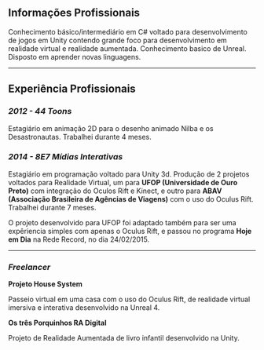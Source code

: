 ## [](#header-2)Informações Profissionais

Conhecimento básico/intermediário em C# voltado para desenvolvimento de jogos em Unity contendo grande foco para desenvolvimento em realidade virtual e realidade aumentada. Conhecimento basico de Unreal. Disposto em aprender novas linguagens.

-----------------------------------------------------

## [](#header-2)Experiência Profissionais

### [](#header-3)_2012 - 44 Toons_
 
Estagiário em animação 2D para o desenho animado Nilba e os Desastronautas. Trabalhei durante 4 meses.
 
### [](#header-3)_2014 - 8E7 Mídias Interativas_
 
Estagiário em programação voltado para Unity 3d. Produção de 2 projetos voltados para Realidade Virtual, um para **UFOP (Universidade de Ouro Preto)** com integração do Oculos Rift e Kinect, e outro para **ABAV (Associação Brasileira de Agências de Viagens)** com o uso do Oculus Rift. Trabalhei durante 7 meses.
 
O projeto desenvolvido para UFOP foi adaptado também para ser uma expêriencia simples com apenas o Oculus Rift, e passou no programa **Hoje em Dia** na Rede Record, no dia 24/02/2015.

-----------------------------------------------------

### [](#header-3)_Freelancer_

**Projeto House System**

Passeio virtual em uma casa com o uso do Oculus Rift, de realidade virtual imersiva e interativa desenvolvido na Unreal 4.

**Os três Porquinhos RA Digital**

Projeto de Realidade Aumentada de livro infantil desenvolvido na Unity.
